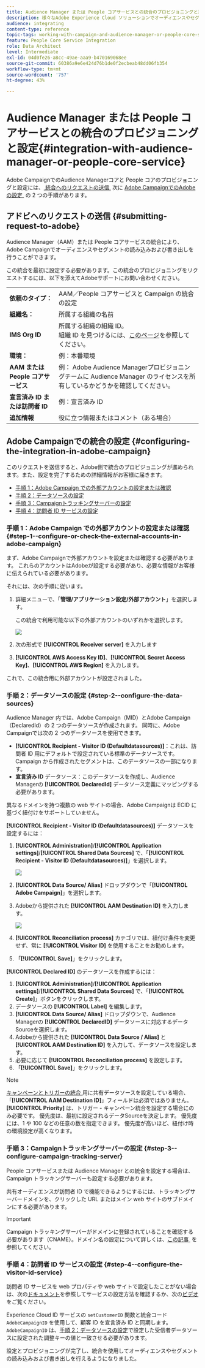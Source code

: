 ```yaml
---
title: Audience Manager または People コアサービスとの統合のプロビジョニングと設定
description: 様々なAdobe Experience Cloud ソリューションでオーディエンスやセグメントの共有を開始するために、Audience Manager/People コアサービスの統合を設定する方法について説明します。
audience: integrating
content-type: reference
topic-tags: working-with-campaign-and-audience-manager-or-people-core-service
feature: People Core Service Integration
role: Data Architect
level: Intermediate
exl-id: 04d0fe26-a8cc-49ae-aaa9-b470169068ee
source-git-commit: 60386a9e6e424d76b1de0f2ecbeab48dd06fb354
workflow-type: tm+mt
source-wordcount: '757'
ht-degree: 43%

---
```


# Audience Manager または People コアサービスとの統合のプロビジョニングと設定{#integration-with-audience-manager-or-people-core-service}

Adobe CampaignでのAudience Managerコアと People コアのプロビジョニングと設定には、[&#x200B; 統合へのリクエストの送信 &#x200B;](#submitting-request-to-adobe) 次に [Adobe CampaignでのAdobeの設定 &#x200B;](#configuring-the-integration-in-adobe-campaign) の 2 つの手順があります。

## アドビへのリクエストの送信 {#submitting-request-to-adobe}

Audience Manager（AAM）または People コアサービスの統合により、Adobe Campaignでオーディエンスやセグメントの読み込みおよび書き出しを行うことができます。

この統合を最初に設定する必要があります。この統合のプロビジョニングをリクエストするには、以下を添えてAdobeサポートにお問い合わせください。

<table> 
 <tbody> 
  <tr> 
   <td> <strong>依頼のタイプ：</strong><br /> </td> 
   <td> AAM／People コアサービスと Campaign の統合の設定 </td> 
  </tr> 
  <tr> 
   <td> <strong>組織名：</strong><br /> </td> 
   <td> 所属する組織の名前 </td> 
  </tr> 
  <tr> 
   <td> <strong>IMS Org ID</strong><br /> </td> 
   <td> 所属する組織の組織 ID。<br>組織 ID を見つけるには、<a href="https://experienceleague.adobe.com/docs/core-services/interface/administration/organizations.html?lang=ja">このページ</a>を参照してください。</td> 
  </tr> 
  <tr> 
   <td> <strong>環境：</strong><br /> </td> 
   <td> 例：本番環境 </td> 
  </tr> 
  <tr> 
   <td> <strong>AAM または People コアサービス</strong><br /> </td> 
   <td> 例： Adobe Audience Managerプロビジョニングチームに Audience Manager のライセンスを所有しているかどうかを確認してください。</td> 
  </tr> 
  <tr> 
   <td> <strong>宣言済み ID または訪問者 ID</strong><br /> </td> 
   <td> 例：宣言済み ID </td> 
  </tr> 
  <tr> 
   <td> <strong>追加情報</strong><br /> </td> 
   <td> 役に立つ情報またはコメント（ある場合） </td> 
  </tr> 
 </tbody> 
</table>

## Adobe Campaignでの統合の設定 {#configuring-the-integration-in-adobe-campaign}

このリクエストを送信すると、Adobe側で統合のプロビジョニングが進められます。また、設定を完了するための詳細情報がお客様に届きます。

* [手順 1：Adobe Campaign での外部アカウントの設定または確認](#step-1--configure-or-check-the-external-accounts-in-adobe-campaign)
* [手順 2：データソースの設定](#step-2--configure-the-data-sources)
* [手順 3：Campaignトラッキングサーバーの設定](#step-3--configure-campaign-tracking-server)
* [手順 4：訪問者 ID サービスの設定](#step-4--configure-the-visitor-id-service)

### 手順 1：Adobe Campaign での外部アカウントの設定または確認 {#step-1--configure-or-check-the-external-accounts-in-adobe-campaign}

まず、Adobe Campaignで外部アカウントを設定または確認する必要があります。 これらのアカウントはAdobeが設定する必要があり、必要な情報がお客様に伝えられている必要があります。

それには、次の手順に従います。

1. 詳細メニューで、「**管理/アプリケーション設定/外部アカウント**」を選択します。

   この統合で利用可能な以下の外部アカウントのいずれかを選択します。

   ![](assets/integration_aam_1.png)

1. 次の形式で **[!UICONTROL Receiver server]** を入力します
1. **[!UICONTROL AWS Access Key ID]**、**[!UICONTROL Secret Access Key]**、**[!UICONTROL AWS Region]** を入力します。

これで、この統合用に外部アカウントが設定されました。

### 手順 2：データソースの設定 {#step-2--configure-the-data-sources}

Audience Manager 内では、Adobe Campaign（MID）とAdobe Campaign（DeclaredId）の 2 つのデータソースが作成されます。 同時に、Adobe Campaignでは次の 2 つのデータソースを使用できます。

* **[!UICONTROL Recipient - Visitor ID (Defaultdatasources)]**：これは、訪問者 ID 用にデフォルトで設定されている標準のデータソースです。 Campaign から作成されたセグメントは、このデータソースの一部になります。
* **宣言済み ID** データソース：このデータソースを作成し、Audience Managerの **[!UICONTROL DeclaredId]** データソース定義にマッピングする必要があります。

異なるドメインを持つ複数の web サイトの場合、Adobe Campaignは ECID に基づく紐付けをサポートしていません。

**[!UICONTROL Recipient - Visitor ID (Defaultdatasources)]** データソースを設定するには：

1. **[!UICONTROL Administration]**/**[!UICONTROL Application settings]**/**[!UICONTROL Shared Data Sources]** で、「**[!UICONTROL Recipient - Visitor ID (Defaultdatasources)]**」を選択します。

   ![](assets/integration_aam_2.png)

1. **[!UICONTROL Data Source/ Alias]** ドロップダウンで「**[!UICONTROL Adobe Campaign]**」を選択します。
1. Adobeから提供された **[!UICONTROL AAM Destination ID]** を入力します。

   ![](assets/integration_aam_3.png)

1. **[!UICONTROL Reconciliation process]** カテゴリでは、紐付け条件を変更せず、常に **[!UICONTROL Visitor ID]** を使用することをお勧めします。
1. 「**[!UICONTROL Save]**」をクリックします。

**[!UICONTROL Declared ID]** のデータソースを作成するには：

1. **[!UICONTROL Administration]**/**[!UICONTROL Application settings]**/**[!UICONTROL Shared Data Sources]** で、「**[!UICONTROL Create]**」ボタンをクリックします。
1. データソースの **[!UICONTROL Label]** を編集します。
1. **[!UICONTROL Data Source/ Alias]** ドロップダウンで、Audience Managerの **[!UICONTROL DeclaredID]** データソースに対応するデータSourceを選択します。
1. Adobeから提供された **[!UICONTROL Data Source / Alias]** と **[!UICONTROL AAM Destination ID]** を入力して、データソースを設定します。
1. 必要に応じて **[!UICONTROL Reconciliation process]** を設定します。
1. 「**[!UICONTROL Save]**」をクリックします。

>[!NOTE]
>
>[&#x200B; キャンペーンとトリガーの統合 &#x200B;](../../integrating/using/configuring-triggers-in-experience-cloud.md) 用に共有データソースを設定している場合、「**[!UICONTROL AAM Destination ID]**」フィールドは必須ではありません。 **[!UICONTROL Priority]** は、トリガー - キャンペーン統合を設定する場合にのみ必要です。 優先度は、最初に設定されるデータSourceを決定します。 優先度には、1 や 100 などの任意の数を指定できます。 優先度が高いほど、紐付け時の環境設定が高くなります。

### 手順 3：Campaignトラッキングサーバーの設定 {#step-3--configure-campaign-tracking-server}

People コアサービスまたは Audience Manager との統合を設定する場合は、Campaign トラッキングサーバーも設定する必要があります。

共有オーディエンスが訪問者 ID で機能できるようにするには、トラッキングサーバードメインを、クリックした URL またはメイン web サイトのサブドメインにする必要があります。

>[!IMPORTANT]
>
> Campaign トラッキングサーバーがドメインに登録されていることを確認する必要があります（CNAME）。ドメイン名の設定について詳しくは、[&#x200B; この記事 &#x200B;](https://helpx.adobe.com/jp/campaign/kb/domain-name-delegation.html) を参照してください。

### 手順 4：訪問者 ID サービスの設定 {#step-4--configure-the-visitor-id-service}

訪問者 ID サービスを web プロパティや web サイトで設定したことがない場合は、次の[ドキュメント](https://experienceleague.adobe.com/docs/id-service/using/implementation/setup-aam-analytics.html?lang=ja)を参照してサービスの設定方法を確認するか、次の[ビデオ](https://helpx.adobe.com/jp/marketing-cloud/how-to/email-marketing.html#step-two)をご覧ください。

Experience Cloud ID サービスの `setCustomerID` 関数と統合コード `AdobeCampaignID` を使用して、顧客 ID を宣言済み ID と同期します。`AdobeCampaignID` は、[手順 2：データソースの設定](#step-2--configure-the-data-sources)で設定した受信者データソースに設定された調整キーの値と一致させる必要があります。

設定とプロビジョニングが完了し、統合を使用してオーディエンスやセグメントの読み込みおよび書き出しを行えるようになりました。
